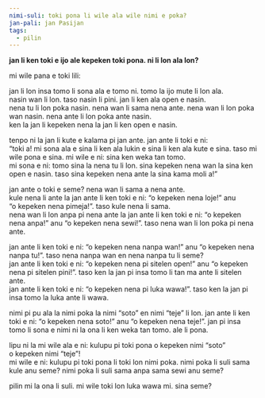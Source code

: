 ```yaml
---
nimi-suli: toki pona li wile ala wile nimi e poka?
jan-pali: jan Pasijan
tags:
  - pilin
---
```

**jan li ken toki e ijo ale kepeken toki pona. ni li lon ala lon?**

mi wile pana e toki lili:

jan li lon insa tomo li sona ala e tomo ni. tomo la ijo mute li lon ala.  
nasin wan li lon. taso nasin li pini. jan li ken ala open e nasin.  
nena tu li lon poka nasin. nena wan li sama nena ante. nena wan li lon poka wan nasin. nena ante li lon poka ante nasin.  
ken la jan li kepeken nena la jan li ken open e nasin.

tenpo ni la jan li kute e kalama pi jan ante. jan ante li toki e ni:  
“toki a! mi sona ala e sina li ken ala lukin e sina li ken ala kute e sina. taso mi wile pona e sina. mi wile e ni: sina ken weka tan tomo.  
mi sona e ni: tomo sina la nena tu li lon. sina kepeken nena wan la sina ken open e nasin. taso sina kepeken nena ante la sina kama moli a!”

jan ante o toki e seme? nena wan li sama a nena ante.  
kule nena li ante la jan ante li ken toki e ni: “o kepeken nena loje!” anu “o kepeken nena pimeja!”. taso kule nena li sama.  
nena wan li lon anpa pi nena ante la jan ante li ken toki e ni: “o kepeken nena anpa!” anu “o kepeken nena sewi!”. taso nena wan li lon poka pi nena ante.

jan ante li ken toki e ni: “o kepeken nena nanpa wan!” anu “o kepeken nena nanpa tu!”. taso nena nanpa wan en nena nanpa tu li seme?  
jan ante li ken toki e ni: “o kepeken nena pi sitelen open!” anu “o kepeken nena pi sitelen pini!”. taso ken la jan pi insa tomo li tan ma ante li sitelen ante.  
jan ante li ken toki e ni: “o kepeken nena pi luka wawa!”. taso ken la jan pi insa tomo la luka ante li wawa.

nimi pi pu ala la nimi poka la nimi “soto” en nimi “teje” li lon. jan ante li ken toki e ni: “o kepeken nena soto!” anu “o kepeken nena teje!”. jan pi insa tomo li sona e nimi ni la ona li ken weka tan tomo. ale li pona.

lipu ni la mi wile ala e ni: kulupu pi toki pona o kepeken nimi “soto” o kepeken nimi “teje”!  
mi wile e ni: kulupu pi toki pona li toki lon nimi poka. nimi poka li suli sama kule anu seme? nimi poka li suli sama anpa sama sewi anu seme?

pilin mi la ona li suli. mi wile toki lon luka wawa mi. sina seme?
